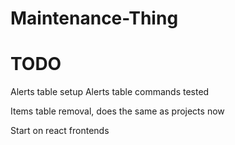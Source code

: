 # Maintenance-Thing

# TODO
Alerts table setup
Alerts table commands tested

Items table removal, does the same as projects now

Start on react frontends

